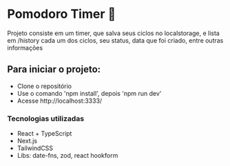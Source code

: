 # Pomodoro Timer 🍅
Projeto consiste em um timer, que salva seus ciclos no localstorage, e lista em /history cada um dos ciclos, seu status, data que foi criado, entre outras informações

## Para iniciar o projeto:
- Clone o repositório
- Use o comando 'npm install', depois 'npm run dev'
- Acesse http://localhost:3333/

### Tecnologias utilizadas
- React + TypeScript
- Next.js
- TailwindCSS
- Libs: date-fns, zod, react hookform
